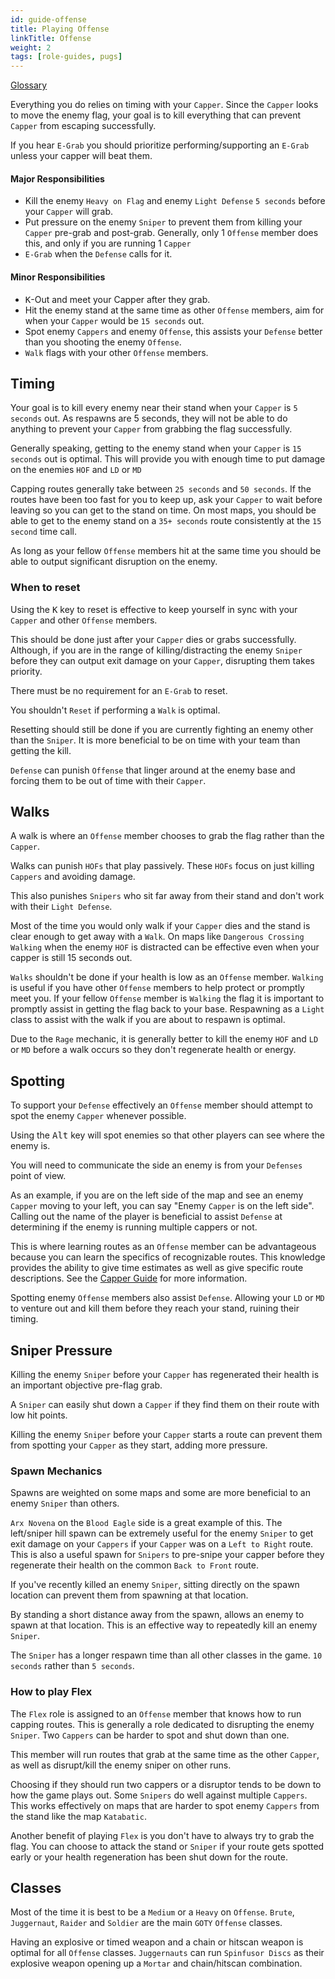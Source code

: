 ```yaml
---
id: guide-offense
title: Playing Offense
linkTitle: Offense
weight: 2
tags: [role-guides, pugs]
---
```


[Glossary](/docs/gameplay/guide-quick#glossary)

Everything you do relies on timing with your `Capper`. Since the `Capper` looks to move the enemy flag, your goal is to kill everything that can prevent `Capper` from escaping successfully.

If you hear `E-Grab` you should prioritize performing/supporting an `E-Grab` unless your capper will beat them. 

#### Major Responsibilities
- Kill the enemy `Heavy on Flag` and enemy `Light Defense` `5 seconds` before your `Capper` will grab.
- Put pressure on the enemy `Sniper` to prevent them from killing your `Capper` pre-grab and post-grab. Generally, only 1 `Offense` member does this, and only if you are running 1 `Capper`
- `E-Grab` when the `Defense` calls for it.
#### Minor Responsibilities
- <kbd>K</kbd>-Out and meet your Capper after they grab.
- Hit the enemy stand at the same time as other `Offense` members, aim for when your `Capper` would be `15 seconds` out. 
- Spot enemy `Cappers` and enemy `Offense`, this assists your `Defense` better than you shooting the enemy `Offense`.
- `Walk` flags with your other `Offense` members.

## Timing
Your goal is to kill every enemy near their stand when your `Capper` is `5 seconds` out. As respawns are 5 seconds, they will not be able to do anything to prevent your `Capper` from grabbing the flag successfully.

Generally speaking, getting to the enemy stand when your `Capper` is `15 seconds` out is optimal. This will provide you with enough time to put damage on the enemies `HOF` and `LD` or `MD`

Capping routes generally take between `25 seconds` and `50 seconds`. If the routes have been too fast for you to keep up, ask your `Capper` to wait before leaving so you can get to the stand on time. On most maps, you should be able to get to the enemy stand on a `35+ seconds` route consistently at the `15 second` time call. 

As long as your fellow `Offense` members hit at the same time you should be able to output significant disruption on the enemy. 

### When to reset

Using the <kbd>K</kbd> key to reset is effective to keep yourself in sync with your `Capper` and other `Offense` members.

This should be done just after your `Capper` dies or grabs successfully. Although, if you are in the range of killing/distracting the enemy `Sniper` before they can output exit damage on your `Capper`, disrupting them takes priority. 

There must be no requirement for an `E-Grab` to reset.

You shouldn't `Reset` if performing a `Walk` is optimal. 

Resetting should still be done if you are currently fighting an enemy other than the `Sniper`. It is more beneficial to be on time with your team than getting the kill. 

`Defense` can punish `Offense` that linger around at the enemy base and forcing them to be out of time with their `Capper`.

## Walks
A walk is where an `Offense` member chooses to grab the flag rather than the `Capper`.

Walks can punish `HOFs` that play passively. These `HOFs` focus on just killing `Cappers` and avoiding damage.

This also punishes `Snipers` who sit far away from their stand and don't work with their `Light Defense`.

Most of the time you would only walk if your `Capper` dies and the stand is clear enough to get away with a `Walk`. On maps like `Dangerous Crossing` `Walking` when the enemy `HOF` is distracted can be effective even when your capper is still 15 seconds out. 

`Walks` shouldn't be done if your health is low as an `Offense` member. `Walking` is useful if you have other `Offense` members to help protect or promptly meet you. If your fellow `Offense` member is `Walking` the flag it is important to promptly assist in getting the flag back to your base. Respawning as a `Light` class to assist with the walk if you are about to respawn is optimal. 

Due to the `Rage` mechanic, it is generally better to kill the enemy `HOF` and `LD` or `MD` before a walk occurs so they don't regenerate health or energy.

## Spotting
To support your `Defense` effectively an `Offense` member should attempt to spot the enemy `Capper` whenever possible.

Using the <kbd>Alt</kbd> key will spot enemies so that other players can see where the enemy is.

You will need to communicate the side an enemy is from your `Defenses` point of view. 

As an example, if you are on the left side of the map and see an enemy `Capper` moving to your left, you can say "Enemy `Capper` is on the left side". Calling out the name of the player is beneficial to assist `Defense` at determining if the enemy is running multiple cappers or not.

This is where learning routes as an `Offense` member can be advantageous because you can learn the specifics of recognizable routes. This knowledge provides the ability to give time estimates as well as give specific route descriptions. See the [Capper Guide](/docs/gameplay/guide-cap) for more information.

Spotting enemy `Offense` members also assist `Defense`. Allowing your `LD` or `MD` to venture out and kill them before they reach your stand, ruining their timing. 

## Sniper Pressure
Killing the enemy `Sniper` before your `Capper` has regenerated their health is an important objective pre-flag grab. 

A `Sniper` can easily shut down a `Capper` if they find them on their route with low hit points. 

Killing the enemy `Sniper` before your `Capper` starts a route can prevent them from spotting your `Capper` as they start, adding more pressure. 

### Spawn Mechanics
Spawns are weighted on some maps and some are more beneficial to an enemy `Sniper` than others.

`Arx Novena` on the `Blood Eagle` side is a great example of this. The left/sniper hill spawn can be extremely useful for the enemy `Sniper` to get exit damage on your `Cappers` if your `Capper` was on a `Left to Right` route. This is also a useful spawn for `Snipers` to pre-snipe your capper before they regenerate their health on the common `Back to Front` route. 

If you've recently killed an enemy `Sniper`, sitting directly on the spawn location can prevent them from spawning at that location.

By standing a short distance away from the spawn, allows an enemy to spawn at that location. This is an effective way to repeatedly kill an enemy `Sniper`.

The `Sniper` has a longer respawn time than all other classes in the game. `10 seconds` rather than `5 seconds`.

### How to play Flex
The `Flex` role is assigned to an `Offense` member that knows how to run capping routes. This is generally a role dedicated to disrupting the enemy `Sniper`. Two `Cappers` can be harder to spot and shut down than one. 

This member will run routes that grab at the same time as the other `Capper`, as well as disrupt/kill the enemy sniper on other runs. 

Choosing if they should run two cappers or a disruptor tends to be down to how the game plays out. Some `Snipers` do well against multiple `Cappers`. This works effectively on maps that are harder to spot enemy `Cappers` from the stand like the map `Katabatic`.

Another benefit of playing `Flex` is you don't have to always try to grab the flag. You can choose to attack the stand or `Sniper` if your route gets spotted early or your health regeneration has been shut down for the route.

## Classes
Most of the time it is best to be a `Medium` or a `Heavy` on `Offense`. `Brute`, `Juggernaut`, `Raider` and `Soldier` are the main `GOTY` `Offense` classes.

Having an explosive or timed weapon and a chain or hitscan weapon is optimal for all `Offense` classes. `Juggernauts` can run `Spinfusor Discs` as their explosive weapon opening up a `Mortar` and chain/hitscan combination.